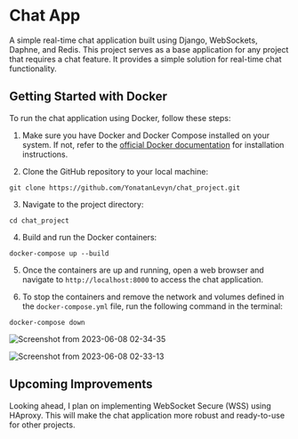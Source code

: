 # Chat App

A simple real-time chat application built using Django, WebSockets, Daphne, and Redis. This project serves as a base application for any project that requires a chat feature. It provides a simple solution for real-time chat functionality.

## Getting Started with Docker

To run the chat application using Docker, follow these steps:

1. Make sure you have Docker and Docker Compose installed on your system. If not, refer to the [official Docker documentation](https://docs.docker.com/engine/install/) for installation instructions.

2. Clone the GitHub repository to your local machine:
```
git clone https://github.com/YonatanLevyn/chat_project.git
```

3. Navigate to the project directory:
```
cd chat_project
```

4. Build and run the Docker containers:
```
docker-compose up --build
```

5. Once the containers are up and running, open a web browser and navigate to `http://localhost:8000` to access the chat application.

6. To stop the containers and remove the network and volumes defined in the `docker-compose.yml` file, run the following command in the terminal:
```
docker-compose down
```


![Screenshot from 2023-06-08 02-34-35](https://github.com/YonatanLevyn/chat_project/assets/93859114/fd2c66ec-6284-4159-8cf5-d2538ea358f9)

![Screenshot from 2023-06-08 02-33-13](https://github.com/YonatanLevyn/chat_project/assets/93859114/d230618e-b58f-4a27-94b0-e8e55d8e5288)

## Upcoming Improvements
Looking ahead, I plan on implementing WebSocket Secure (WSS) using HAproxy. This will make the chat application more robust and ready-to-use for other projects.
